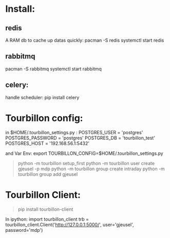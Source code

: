 # Install:

## redis
A RAM db to cache up datas quickly:
pacman -S redis
systemctl start redis

## rabbitmq
pacman -S rabbitmq
systemctl start rabbitmq

## celery:
handle scheduler:
pip install celery

# Tourbillon config:

in $HOME/.tourbillon_settings.py :
	POSTGRES_USER = 'postgres'
	POSTGRES_PASSWORD = 'postgres'
	POSTGRES_DB = 'tourbillon_test'
	POSTGRES_HOST = '192.168.56.1:5432'

and Var Env:
export TOURBILLON_CONFIG=$HOME/.tourbillon_settings.py

> python -m tourbillon setup_first
> python -m tourbillon user create gjeusel -p mdp
> python -m tourbillon group create intraday
> python -m tourbillon group add gjeusel

# Tourbillon Client:
> pip install tourbillon-client

In ipython:
	import tourbillon_client
	trb = tourbillon_client.Client('http://127.0.0.1:5000/', user='gjeusel',
		password='mdp')

